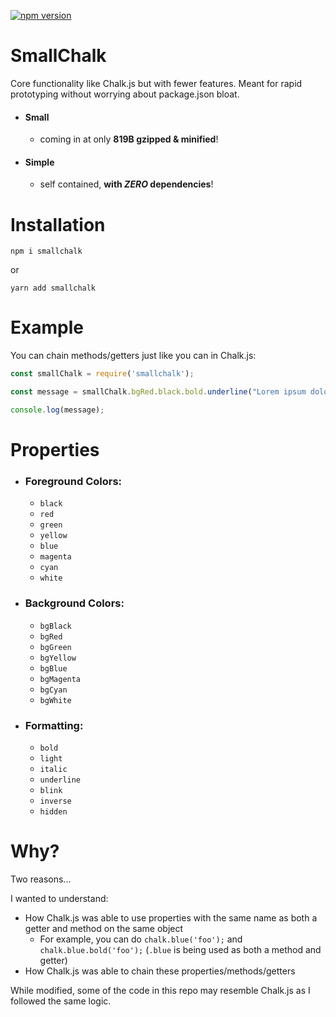 [![npm version](https://badge.fury.io/js/smallchalk.svg)](https://badge.fury.io/js/smallchalk)

# SmallChalk
Core functionality like Chalk.js but with fewer features. Meant for rapid prototyping without worrying about package.json bloat.

 - #### Small
   - coming in at only **819B gzipped & minified**!

 - #### Simple
   - self contained, **with *ZERO* dependencies**!

# Installation

```
npm i smallchalk
```

or

```
yarn add smallchalk
```

# Example

You can chain methods/getters just like you can in Chalk.js:

```javascript
const smallChalk = require('smallchalk');

const message = smallChalk.bgRed.black.bold.underline("Lorem ipsum dolor sit amet");

console.log(message);
```

# Properties

 - ### Foreground Colors:
   - `black`
   - `red`
   - `green`
   - `yellow`
   - `blue`
   - `magenta`
   - `cyan`
   - `white`
   
 - ### Background Colors:
   - `bgBlack`
   - `bgRed`
   - `bgGreen`
   - `bgYellow`
   - `bgBlue`
   - `bgMagenta`
   - `bgCyan`
   - `bgWhite`
 
 - ### Formatting:
   - `bold`
   - `light`
   - `italic`
   - `underline`
   - `blink`
   - `inverse`
   - `hidden`
   
# Why?

Two reasons... 

I wanted to understand:
 - How Chalk.js was able to use properties with the same name as both a getter and method on the same object
   - For example, you can do `chalk.blue('foo');` and `chalk.blue.bold('foo');` (`.blue` is being used as both a method and getter)
 - How Chalk.js was able to chain these properties/methods/getters
 
 While modified, some of the code in this repo may resemble Chalk.js as I followed the same logic.
